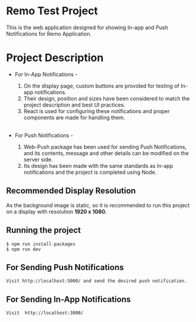 # Remo Test Project

This is the web application designed for showing In-app and Push Notifications for Remo Application.

# Project Description 


*  For In-App Notifications -
    
    1.  On the display page, custom buttons are provided for testing of In-app notifications. 
    2.  Their design, position and sizes have been considered to match the project description and best UI practices. 
    3.  React is used for configuring these notifications and proper components are made for handling them.  
    <br />


*  For Push Notifications -
    
    1.  Web-Push package has been used for sending Push Notifications, and its contents, message and other details can be modified on the server side. 
    2.  Its design has been made with the same standards as In-app notifications and the project is completed using Node.

## Recommended Display Resolution


As the background image is static, so it is recommended to run this project on a display with resolution **1920 x 1080.**

## Running the project

    $ npm run install-packages
    $ npm run dev
    

## For Sending Push Notifications

    Visit http://localhost:5000/ and send the desired push notification.

## For Sending In-App Notifications

    Visit  http://localhost:3000/
    
    